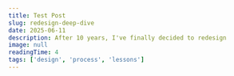 ```yaml
---
title: Test Post
slug: redesign-deep-dive
date: 2025-06-11
description: After 10 years, I've finally decided to redesign
image: null
readingTime: 4
tags: ['design', 'process', 'lessons']
---
```

